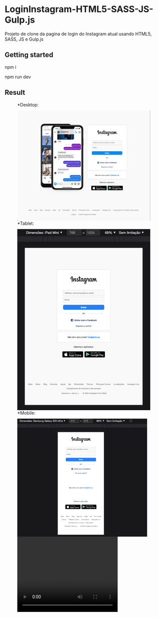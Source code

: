 # LoginInstagram-HTML5-SASS-JS-Gulp.js

Projeto de clone da pagina de login do Instagram atual usando HTML5, SASS, JS e Gulp.js

## Getting started

npm i

npm run dev

## Result

<figure style="display: flex; flex-direction: column;">
<figcaption style="margin-bottom: 10px;">*Desktop:</figcaption>
<img width="1440" src="/src/assets/imgReadme/Desktop.png" />
<figcaption style="margin-bottom: 10px;">*Tablet:</figcaption>
<img width="768" src="/src/assets/imgReadme/Tablet.png" />
<figcaption style="margin-bottom: 10px;">*Mobile:</figcaption>
<img width="414" src="/src/assets/imgReadme/Mobile.png" />
<video width="320" height="240" controls="controls" autoplay="autoplay">
<source src="/src/assets/imgReadme/Funcional.mov" type="video/mp4" />
<object data="" width="320" height="240" >
<embed width="320" height="240" src="/src/assets/imgReadme/Funcional.mov" />
</object>
</video>
</figure>

